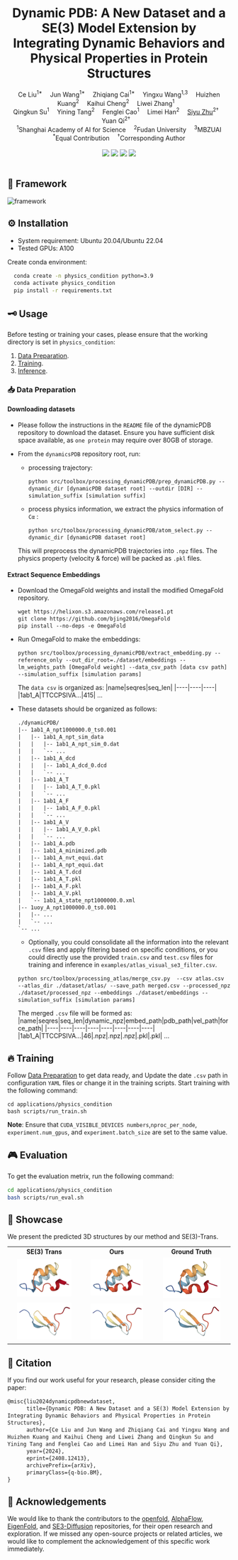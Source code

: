 <h1 align='center'>Dynamic PDB: A New Dataset and a SE(3) Model Extension by Integrating Dynamic Behaviors and Physical Properties in Protein Structures</h1>

<div align='center'>
    Ce Liu<sup>1*</sup>&emsp;
    Jun Wang<sup>1*</sup>&emsp;
    Zhiqiang Cai<sup>1*</sup>&emsp;
    Yingxu Wang<sup>1,3</sup>&emsp;
    Huizhen Kuang<sup>2</sup>&emsp;
    Kaihui Cheng<sup>2</sup>&emsp;
    Liwei Zhang<sup>1</sup>&emsp;
</div>
<div align='center'>
    Qingkun Su<sup>1</sup>&emsp;
    Yining Tang<sup>2</sup>&emsp;
    Fenglei Cao<sup>1</sup>&emsp;
    Limei Han<sup>2</sup>&emsp;
    <a href='https://sites.google.com/site/zhusiyucs/home/' target='_blank'>Siyu Zhu</a><sup>2†</sup>&emsp;
    Yuan Qi<sup>2†</sup>&emsp;
</div>

<div align='center'>
    <sup>1</sup>Shanghai Academy of AI for Science&emsp;
    <sup>2</sup>Fudan University&emsp;
    <sup>3</sup>MBZUAI
</div>

<div align='center'>
    <sup>*</sup>Equal Contribution&emsp;
    <sup>†</sup>Corresponding Author
</div>

<br>
<div align='center'>
    <a href='https://github.com/fudan-generative-vision/dynamicPDB'><img src='https://img.shields.io/github/stars/fudan-generative-vision/dynamicPDB?style=social'></a>
    <a href='https://fudan-generative-vision.github.io/dynamicPDB/'><img src='https://img.shields.io/badge/Project-HomePage-Green'></a>
    <a href='https://arxiv.org/abs/2408.12413'><img src='https://img.shields.io/badge/Paper-Arxiv-red'></a>
    <a href='https://www.modelscope.cn/datasets/fudan-generative-vision/dynamicPDB'><img src='https://img.shields.io/badge/Modelscope-Model-purple'></a>
</div>

<br>


## 🔧️ Framework

![framework](./asserts/physics_frame.png)

## ⚙️ Installation

- System requirement: Ubuntu 20.04/Ubuntu 22.04
- Tested GPUs: A100

Create conda environment:

```bash
  conda create -n physics_condition python=3.9
  conda activate physics_condition
  pip install -r requirements.txt
```

## 🗝️️ Usage

Before testing or training your cases, please ensure that the working directory is set in `physics_condition`:



1. [Data Preparation](#Data-Preparation).
2. [Training](#Training).
3. [Inference](#Inference).



### 📥 Data Preparation
####  Downloading datasets
- Please follow the instructions in the `README` file of the dynamicPDB repository to download the dataset. Ensure you have sufficient disk space available, as `one protein` may require over 80GB of storage.

- From the `dynamicsPDB` repository root, run:
    - processing trajectory:
        ```text
        python src/toolbox/processing_dynamicPDB/prep_dynamicPDB.py --dynamic_dir [dynamicPDB dataset root] --outdir [DIR] --simulation_suffix [simulation suffix]
        ```
    - process physics information, we extract the physics information of `Cα` :
      ```
      python src/toolbox/processing_dynamicPDB/atom_select.py --dynamic_dir [dynamicPDB dataset root]
      ```
  This will preprocess the dynamicPDB trajectories into `.npz` files. The physics property (velocity & force) will be packed as `.pkl` files.
  
####  Extract Sequence Embeddings
- Download the OmegaFold weights and install the modified OmegaFold repository.
  ```
  wget https://helixon.s3.amazonaws.com/release1.pt
  git clone https://github.com/bjing2016/OmegaFold
  pip install --no-deps -e OmegaFold
  ```
- Run OmegaFold to make the embeddings:
  ```
  python src/toolbox/processing_dynamicPDB/extract_embedding.py --reference_only --out_dir_root=./dataset/embeddings --lm_weights_path [OmegaFold weight] --data_csv_path [data csv path]  --simulation_suffix [simulation params]
  ```
  The `data csv` is organized as:
  |name|seqres|seq_len|
  |----|----|----|
  |1ab1_A|TTCCPSIVA...|415|
  ...

- These datasets should be organized as follows:

  ```text
  ./dynamicPDB/
  |-- 1ab1_A_npt1000000.0_ts0.001
  |   |-- 1ab1_A_npt_sim_data
  |   |   |-- 1ab1_A_npt_sim_0.dat
  |   |   `-- ...
  |   |-- 1ab1_A_dcd
  |   |   |-- 1ab1_A_dcd_0.dcd
  |   |   `-- ...
  |   |-- 1ab1_A_T
  |   |   |-- 1ab1_A_T_0.pkl
  |   |   `-- ...
  |   |-- 1ab1_A_F
  |   |   |-- 1ab1_A_F_0.pkl
  |   |   `-- ...
  |   |-- 1ab1_A_V
  |   |   |-- 1ab1_A_V_0.pkl
  |   |   `-- ...
  |   |-- 1ab1_A.pdb
  |   |-- 1ab1_A_minimized.pdb
  |   |-- 1ab1_A_nvt_equi.dat
  |   |-- 1ab1_A_npt_equi.dat
  |   |-- 1ab1_A_T.dcd
  |   |-- 1ab1_A_T.pkl
  |   |-- 1ab1_A_F.pkl
  |   |-- 1ab1_A_V.pkl
  |   `-- 1ab1_A_state_npt1000000.0.xml
  |-- 1uoy_A_npt1000000.0_ts0.001
  |   |-- ...
  |   `-- ...
  `-- ...
  ```
  - Optionally, you could consolidate all the information into the relevant `.csv` files and apply filtering based on specific conditions, or you could directly use the provided `train.csv` and `test.csv` files for training and inference in `examples/atlas_visual_se3_filter.csv`.
  
  ```
  python src/toolbox/processing_atlas/merge_csv.py  --csv atlas.csv  --atlas_dir ./dataset/atlas/ --save_path merged.csv --processed_npz ./dataset/processed_npz --embeddings ./dataset/embeddings --simulation_suffix [simulation params]
  ```
  The merged `.csv` file will be formed as:
  |name|seqres|seq_len|dynamic_npz|embed_path|pdb_path|vel_path|force_path|
  |----|----|----|----|----|----|----|----|
  |1ab1_A|TTCCPSIVA...|46|.npz|.npz|.npz|.pkl|.pkl|
  ...
## 🔥 Training

Follow [Data Preparation](#Data-Preparation) to get data ready, and Update the date `.csv` path in configuration `YAML` files or change it in the training scripts. Start training with the following command:
```shell
cd applications/physics_condition
bash scripts/run_train.sh
```
**Note**: Ensure that `CUDA_VISIBLE_DEVICES numbers`,`nproc_per_node`, `experiment.num_gpus`, and `experiment.batch_size` are set to the same value.



## 🎮 Evaluation
To get the evaluation metrix, run the following command:
```bash
cd applications/physics_condition
bash scripts/run_eval.sh
```

## 📸 Showcase
We present the predicted 3D structures by our method and SE(3)-Trans.  
<table class="center">
  <tr>
    <td style="text-align: center"><b>SE(3) Trans</b></td>
    <td style="text-align: center"><b>Ours</b></td>
    <td style="text-align: center"><b>Ground Truth</b></td>
  </tr>
  <tr>
    <td style="text-align: center"><img src="./assets/qual/SE3-2ERL-1.png" style="width: 80%;"></a></td>
    <td style="text-align: center"><img src="./assets/qual/OURS-2ERL-1.png" style="width: 80%;"></a></td>
    <td style="text-align: center"><img src="./assets/qual/GT-2ERL-1.png" style="width: 80%;"></a></td>
  </tr>
  <tr>
    <td style="text-align: center"><img src="./assets/qual/SE3-3TVJ-9.png" style="width: 80%;"></a></td>
    <td style="text-align: center"><img src="./assets/qual/OURS-3TVJ-9.png" style="width: 80%;"></a></td>
    <td style="text-align: center"><img src="./assets/qual/GT-3TVJ-9.png" style="width: 80%;"></a></td>
  </tr>
</table> 

## 📝 Citation

If you find our work useful for your research, please consider citing the paper:

```
@misc{liu2024dynamicpdbnewdataset,
      title={Dynamic PDB: A New Dataset and a SE(3) Model Extension by Integrating Dynamic Behaviors and Physical Properties in Protein Structures},
      author={Ce Liu and Jun Wang and Zhiqiang Cai and Yingxu Wang and Huizhen Kuang and Kaihui Cheng and Liwei Zhang and Qingkun Su and Yining Tang and Fenglei Cao and Limei Han and Siyu Zhu and Yuan Qi},
      year={2024},
      eprint={2408.12413},
      archivePrefix={arXiv},
      primaryClass={q-bio.BM},
}
```

## 🤗 Acknowledgements

We would like to thank the contributors to the [openfold](https://github.com/aqlaboratory/openfold), [AlphaFlow](https://github.com/bjing2016/alphaflow), [EigenFold](https://github.com/bjing2016/EigenFold), and [SE3-Diffusion](https://github.com/jasonkyuyim/se3_diffusion) repositories, for their open research and exploration.
If we missed any open-source projects or related articles, we would like to complement the acknowledgement of this specific work immediately.
